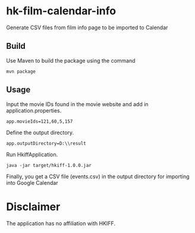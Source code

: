 # hk-film-calendar-info
Generate CSV files from film info page to be imported to Calendar

## Build

Use Maven to build the package using the command
	
	mvn package

## Usage

Input the movie IDs found in the movie website and add in application.properties.

	app.movieIds=121,60,5,157
	
Define the output directory.

	app.outputDirectory=D:\\result
	
Run HkiffApplication.

	java -jar target/hkiff-1.0.0.jar
	
Finally, you get a CSV file (events.csv) in the output directory for importing into Google Calendar	

# Disclaimer
The application has no affiliation with HKIFF.